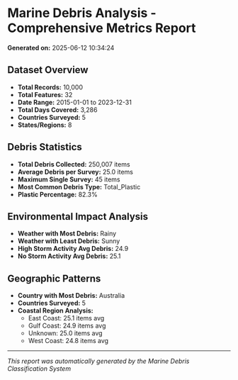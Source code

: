 # Marine Debris Analysis - Comprehensive Metrics Report

**Generated on:** 2025-06-12 10:34:24

## Dataset Overview
- **Total Records:** 10,000
- **Total Features:** 32
- **Date Range:** 2015-01-01 to 2023-12-31
- **Total Days Covered:** 3,286
- **Countries Surveyed:** 5
- **States/Regions:** 8

## Debris Statistics
- **Total Debris Collected:** 250,007 items
- **Average Debris per Survey:** 25.0 items
- **Maximum Single Survey:** 45 items
- **Most Common Debris Type:** Total_Plastic
- **Plastic Percentage:** 82.3%

## Environmental Impact Analysis
- **Weather with Most Debris:** Rainy
- **Weather with Least Debris:** Sunny
- **High Storm Activity Avg Debris:** 24.9
- **No Storm Activity Avg Debris:** 25.1

## Geographic Patterns
- **Country with Most Debris:** Australia
- **Countries Surveyed:** 5
- **Coastal Region Analysis:**
  - East Coast: 25.1 items avg
  - Gulf Coast: 24.9 items avg
  - Unknown: 25.0 items avg
  - West Coast: 24.8 items avg

---
*This report was automatically generated by the Marine Debris Classification System*
